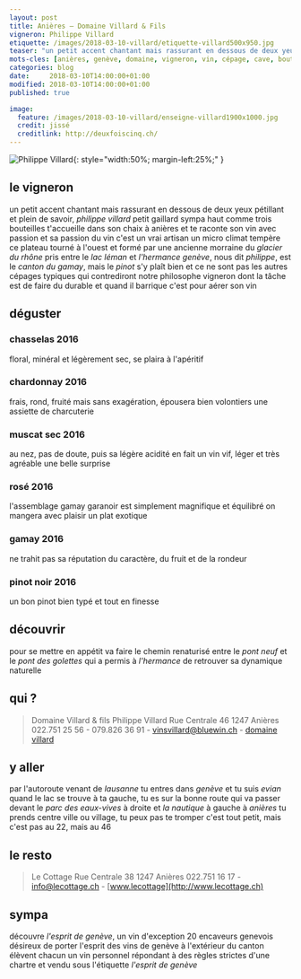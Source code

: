 ```yaml
---
layout: post
title: Anières — Domaine Villard & Fils
vigneron: Philippe Villard
etiquette: /images/2018-03-10-villard/etiquette-villard500x950.jpg
teaser: "un petit accent chantant mais rassurant en dessous de deux yeux pétillant et plein de savoir… un vrai artisan"
mots-cles: [anières, genève, domaine, vigneron, vin, cépage, cave, bouteille, terroir, degustation]
categories: blog
date:     2018-03-10T14:00:00+01:00
modified: 2018-03-10T14:00:00+01:00
published: true

image:
  feature: /images/2018-03-10-villard/enseigne-villard1900x1000.jpg
  credit: jissé
  creditlink: http://deuxfoiscinq.ch/
---
```


![Philippe Villard][i1]{: style="width:50%; margin-left:25%;" }

[i1]: ../../images/2018-03-10-villard/vigneron-villard1000x1800.jpg

## le vigneron
un petit accent chantant mais rassurant en dessous de deux yeux pétillant et plein de savoir, *philippe villard* petit gaillard sympa haut comme trois bouteilles t'accueille dans son chaix à anières et te raconte son vin avec passion et sa passion du vin
c'est un vrai artisan
un micro climat tempère ce plateau tourné à l'ouest et formé par une ancienne morraine du *glacier du rhône* pris entre le *lac léman* et *l'hermance*
*genève*, nous dit *philippe*, est le *canton du gamay*, mais le *pinot* s'y plaît bien et ce ne sont pas les autres cépages typiques qui contrediront notre philosophe vigneron
dont la tâche est de faire du durable et quand il barrique c'est pour aérer son vin

## déguster
### chasselas 2016
floral, minéral et légèrement sec, se plaira à l'apéritif

### chardonnay 2016
frais, rond, fruité mais sans exagération, épousera bien volontiers une assiette de charcuterie

### muscat sec 2016
au nez, pas de doute, puis sa légère acidité en fait un vin vif, léger et très agréable
une belle surprise

### rosé 2016
l'assemblage gamay garanoir est simplement magnifique et équilibré
on mangera avec plaisir un plat exotique

### gamay 2016
ne trahit pas sa réputation
du caractère, du fruit et de la rondeur

### pinot noir 2016
un bon pinot bien typé et tout en finesse

## découvrir
pour se mettre en appétit va faire le chemin renaturisé entre le *pont neuf* et le *pont des golettes* qui a permis à *l'hermance* de retrouver sa dynamique naturelle

## qui ?
> Domaine Villard & fils
> Philippe Villard
> Rue Centrale 46
> 1247 Anières
> 022.751 25 56 - 079.826 36 91 - [vinsvillard@bluewin.ch](mailto:vinsvillard@bluewin.ch) - [domaine villard](https://www.swisswinedirectory.ch/domaine-villard-fils/)

## y aller
par l'autoroute venant de *lausanne* tu entres dans *genève* et tu suis *evian*
quand le lac se trouve à ta gauche, tu es sur la bonne route qui va passer devant le *parc des eaux-vives* à droite et *la nautique* à gauche
à *anières* tu prends centre ville ou village, tu peux pas te tromper c'est tout petit, mais c'est pas au 22, mais au 46

## le resto
> Le Cottage
> Rue Centrale 38
> 1247 Anières
> 022.751 16 17 - [info@lecottage.ch](mailto:info@lecottage.ch) - [www.lecottage](http://www.lecottage.ch)


## sympa
découvre *l'esprit de genève*, un vin d'exception
20 encaveurs genevois désireux de porter l'esprit des vins de genève à l'extérieur du canton élèvent chacun un vin personnel répondant à des règles strictes d'une chartre
et vendu sous l'étiquette *l'esprit de genève*
